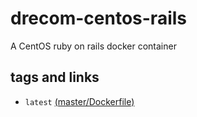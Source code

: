 # drecom-centos-rails

A CentOS ruby on rails docker container

## tags and links 
* `latest` [(master/Dockerfile)](https://github.com/drecom/docker-centos-rails/blob/master/Dockerfile)
